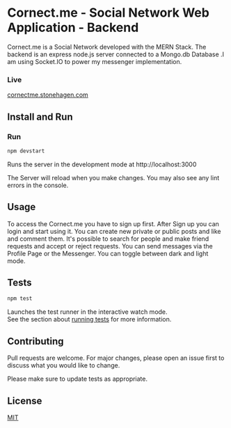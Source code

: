 # Cornect.me - Social Network Web Application - Backend 

Cornect.me is a Social Network developed with the MERN Stack. The backend is an express node.js server connected to a Mongo.db Database .I am using Socket.IO to power my messenger implementation. 

### Live 
[cornectme.stonehagen.com](https://cornectme.stonehagen.com)

## Install and Run

### Run
```bash
npm devstart
```
Runs the server in the development mode at http://localhost:3000

The Server will reload when you make changes.
You may also see any lint errors in the console.

## Usage

To access the Cornect.me you have to sign up first. 
After Sign up you can login and start using it.
You can create new private or public posts and like and comment them.
It's possible to search for people and make friend requests and accept or reject requests.
You can send messages via the Profile Page or the Messenger.
You can toggle between dark and light mode.

## Tests

```bash
npm test
```

Launches the test runner in the interactive watch mode.\
See the section about [running tests](https://facebook.github.io/create-react-app/docs/running-tests) for more information.

## Contributing

Pull requests are welcome. For major changes, please open an issue first
to discuss what you would like to change.

Please make sure to update tests as appropriate.

## License

[MIT](https://choosealicense.com/licenses/mit/)
